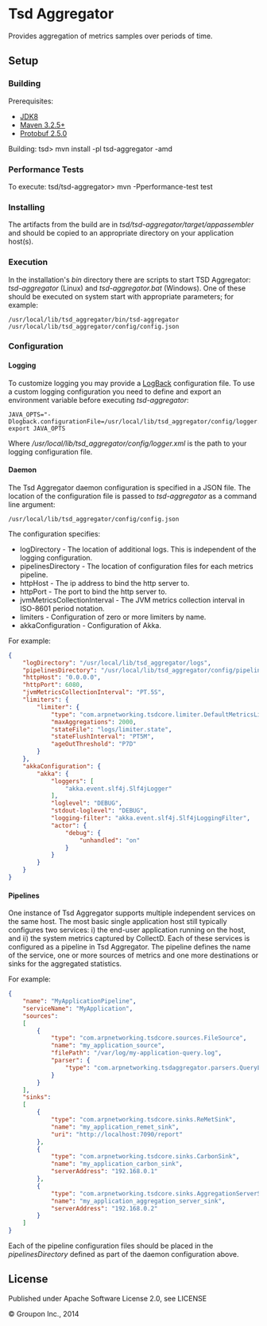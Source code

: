 Tsd Aggregator
==============

Provides aggregation of metrics samples over periods of time.


Setup
-----

### Building ###

Prerequisites:
* [JDK8](http://www.oracle.com/technetwork/java/javase/downloads/jdk8-downloads-2133151.html)
* [Maven 3.2.5+](https://maven.apache.org/)
* [Protobuf 2.5.0](https://code.google.com/p/protobuf/downloads/list)

Building:
    tsd> mvn install -pl tsd-aggregator -amd

### Performance Tests ###

To execute:
    tsd/tsd-aggregator> mvn -Pperformance-test test

### Installing ###

The artifacts from the build are in *tsd/tsd-aggregator/target/appassembler* and should be copied to an appropriate directory on your application host(s).

### Execution ###

In the installation's *bin* directory there are scripts to start TSD Aggregator: *tsd-aggregator* (Linux) and *tsd-aggregator.bat* (Windows).  One of these should be executed on system start with appropriate parameters; for example:

    /usr/local/lib/tsd_aggregator/bin/tsd-aggregator /usr/local/lib/tsd_aggregator/config/config.json

### Configuration ###

#### Logging ####

To customize logging you may provide a [LogBack](http://logback.qos.ch/) configuration file.  To use a custom logging configuration you need to define and export an environment variable before executing *tsd-aggregator*:

    JAVA_OPTS="-Dlogback.configurationFile=/usr/local/lib/tsd_aggregator/config/logger.xml"
    export JAVA_OPTS

Where */usr/local/lib/tsd_aggregator/config/logger.xml* is the path to your logging configuration file.

#### Daemon ####

The Tsd Aggregator daemon configuration is specified in a JSON file.  The location of the configuration file is passed to *tsd-aggregator* as a command line argument:

    /usr/local/lib/tsd_aggregator/config/config.json

The configuration specifies:

* logDirectory - The location of additional logs.  This is independent of the logging configuration.
* pipelinesDirectory - The location of configuration files for each metrics pipeline.
* httpHost - The ip address to bind the http server to.
* httpPort - The port to bind the http server to.
* jvmMetricsCollectionInterval - The JVM metrics collection interval in ISO-8601 period notation.
* limiters - Configuration of zero or more limiters by name.
* akkaConfiguration - Configuration of Akka.

For example:

```json
{
    "logDirectory": "/usr/local/lib/tsd_aggregator/logs",
    "pipelinesDirectory": "/usr/local/lib/tsd_aggregator/config/pipelines",
    "httpHost": "0.0.0.0",
    "httpPort": 6080,
    "jvmMetricsCollectionInterval": "PT.5S",
    "limiters": {
        "limiter": {
            "type": "com.arpnetworking.tsdcore.limiter.DefaultMetricsLimiter",
            "maxAggregations": 2000,
            "stateFile": "logs/limiter.state",
            "stateFlushInterval": "PT5M",
            "ageOutThreshold": "P7D"
        }
    },
    "akkaConfiguration": {
        "akka": {
            "loggers": [
                "akka.event.slf4j.Slf4jLogger"
            ],
            "loglevel": "DEBUG",
            "stdout-loglevel": "DEBUG",
            "logging-filter": "akka.event.slf4j.Slf4jLoggingFilter",
            "actor": {
                "debug": {
                    "unhandled": "on"
                }
            }
        }
    }
}
```

#### Pipelines ####

One instance of Tsd Aggregator supports multiple independent services on the same host.  The most basic single application host still typically configures two services: i) the end-user application running on the host, and ii) the system metrics captured by CollectD.  Each of these services is configured as a pipeline in Tsd Aggregator.  The pipeline defines the name of the service, one or more sources of metrics and one more destinations or sinks for the aggregated statistics.

For example:

```json
{
    "name": "MyApplicationPipeline",
    "serviceName": "MyApplication",
    "sources":
    [
        {
            "type": "com.arpnetworking.tsdcore.sources.FileSource",
            "name": "my_application_source",
            "filePath": "/var/log/my-application-query.log",
            "parser": {
                "type": "com.arpnetworking.tsdaggregator.parsers.QueryLogParser"
            }
        }
    ],
    "sinks":
    [
        {
            "type": "com.arpnetworking.tsdcore.sinks.ReMetSink",
            "name": "my_application_remet_sink",
            "uri": "http://localhost:7090/report"
        },
        {
            "type": "com.arpnetworking.tsdcore.sinks.CarbonSink",
            "name": "my_application_carbon_sink",
            "serverAddress": "192.168.0.1"
        },
        {
            "type": "com.arpnetworking.tsdcore.sinks.AggregationServerSink",
            "name": "my_application_aggregation_server_sink",
            "serverAddress": "192.168.0.2"
        }
    ]
}
```

Each of the pipeline configuration files should be placed in the *pipelinesDirectory* defined as part of the daemon configuration above.

License
-------

Published under Apache Software License 2.0, see LICENSE

&copy; Groupon Inc., 2014
